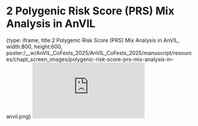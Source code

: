 # 2 Polygenic Risk Score (PRS) Mix Analysis in AnVIL
 
{type: iframe, title:2 Polygenic Risk Score (PRS) Mix Analysis in AnVIL, width:800, height:600, poster:/__w/AnVIL_CoFests_2025/AnVIL_CoFests_2025/manuscript/resources/chapt_screen_images/polygenic-risk-score-prs-mix-analysis-in-anvil.png}
![](https://jhudatascience.org/AnVIL_CoFests_2025/polygenic-risk-score-prs-mix-analysis-in-anvil.html)
 

 
